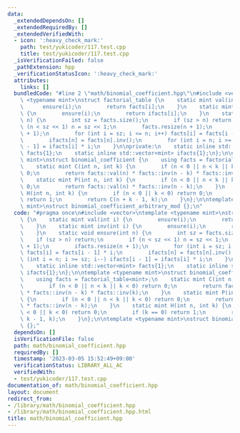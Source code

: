 ```yaml
---
data:
  _extendedDependsOn: []
  _extendedRequiredBy: []
  _extendedVerifiedWith:
  - icon: ':heavy_check_mark:'
    path: test/yukicoder/117.test.cpp
    title: test/yukicoder/117.test.cpp
  _isVerificationFailed: false
  _pathExtension: hpp
  _verificationStatusIcon: ':heavy_check_mark:'
  attributes:
    links: []
  bundledCode: "#line 2 \"math/binomial_coefficient.hpp\"\n#include <vector>\ntemplate\
    \ <typename mint>\nstruct factorial_table {\n    static mint val(int i) {\n  \
    \      ensure(i);\n        return facts[i];\n    }\n    static mint inv(int i)\
    \ {\n        ensure(i);\n        return ifacts[i];\n    }\n    static void ensure(int\
    \ n) {\n        int sz = facts.size();\n        if (sz > n) return;\n        if\
    \ (n < sz << 1) n = sz << 1;\n        facts.resize(n + 1);\n        ifacts.resize(n\
    \ + 1);\n        for (int i = sz; i <= n; i++) facts[i] = facts[i - 1] * i;\n\
    \        ifacts[n] = facts[n].inv();\n        for (int i = n; i >= sz; i--) ifacts[i\
    \ - 1] = ifacts[i] * i;\n    }\n\nprivate:\n    static inline std::vector<mint>\
    \ facts{1};\n    static inline std::vector<mint> ifacts{1};\n};\n\ntemplate <typename\
    \ mint>\nstruct binomial_coefficient {\n    using facts = factorial_table<mint>;\n\
    \    static mint C(int n, int k) {\n        if (n < 0 || n < k || k < 0) return\
    \ 0;\n        return facts::val(n) * facts::inv(n - k) * facts::inv(k);\n    }\n\
    \    static mint P(int n, int k) {\n        if (n < 0 || n < k || k < 0) return\
    \ 0;\n        return facts::val(n) * facts::inv(n - k);\n    }\n    static mint\
    \ H(int n, int k) {\n        if (n < 0 || k < 0) return 0;\n        if (k == 0)\
    \ return 1;\n        return C(n + k - 1, k);\n    }\n};\n\ntemplate <typename\
    \ mint>\nstruct binomial_coefficient_arbitrary_mod {};\n"
  code: "#pragma once\n#include <vector>\ntemplate <typename mint>\nstruct factorial_table\
    \ {\n    static mint val(int i) {\n        ensure(i);\n        return facts[i];\n\
    \    }\n    static mint inv(int i) {\n        ensure(i);\n        return ifacts[i];\n\
    \    }\n    static void ensure(int n) {\n        int sz = facts.size();\n    \
    \    if (sz > n) return;\n        if (n < sz << 1) n = sz << 1;\n        facts.resize(n\
    \ + 1);\n        ifacts.resize(n + 1);\n        for (int i = sz; i <= n; i++)\
    \ facts[i] = facts[i - 1] * i;\n        ifacts[n] = facts[n].inv();\n        for\
    \ (int i = n; i >= sz; i--) ifacts[i - 1] = ifacts[i] * i;\n    }\n\nprivate:\n\
    \    static inline std::vector<mint> facts{1};\n    static inline std::vector<mint>\
    \ ifacts{1};\n};\n\ntemplate <typename mint>\nstruct binomial_coefficient {\n\
    \    using facts = factorial_table<mint>;\n    static mint C(int n, int k) {\n\
    \        if (n < 0 || n < k || k < 0) return 0;\n        return facts::val(n)\
    \ * facts::inv(n - k) * facts::inv(k);\n    }\n    static mint P(int n, int k)\
    \ {\n        if (n < 0 || n < k || k < 0) return 0;\n        return facts::val(n)\
    \ * facts::inv(n - k);\n    }\n    static mint H(int n, int k) {\n        if (n\
    \ < 0 || k < 0) return 0;\n        if (k == 0) return 1;\n        return C(n +\
    \ k - 1, k);\n    }\n};\n\ntemplate <typename mint>\nstruct binomial_coefficient_arbitrary_mod\
    \ {};"
  dependsOn: []
  isVerificationFile: false
  path: math/binomial_coefficient.hpp
  requiredBy: []
  timestamp: '2023-03-05 15:52:49+09:00'
  verificationStatus: LIBRARY_ALL_AC
  verifiedWith:
  - test/yukicoder/117.test.cpp
documentation_of: math/binomial_coefficient.hpp
layout: document
redirect_from:
- /library/math/binomial_coefficient.hpp
- /library/math/binomial_coefficient.hpp.html
title: math/binomial_coefficient.hpp
---
```

